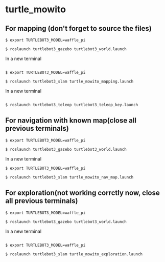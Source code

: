# turtle_mowito

## **For mapping (don't forget to source the files)**
```
$ export TURTLEBOT3_MODEL=waffle_pi 

$ roslaunch turtlebot3_gazebo turtlebot3_world.launch 
```
In a new terminal
```

$ export TURTLEBOT3_MODEL=waffle_pi 

$ roslaunch turtlebot3_slam turtle_mowito_mapping.launch 
```
In a new terminal
```

$ roslaunch turtlebot3_teleop turtlebot3_teleop_key.launch  
```
## For navigation with known map(close all previous terminals) 
```
$ export TURTLEBOT3_MODEL=waffle_pi 

$ roslaunch turtlebot3_gazebo turtlebot3_world.launch 
```
In a new terminal
```
$ export TURTLEBOT3_MODEL=waffle_pi 

$ roslaunch turtlebot3_slam turtle_mowito_nav_map.launch
```
## For exploration(not working corrctly now, close all previous terminals)
```
$ export TURTLEBOT3_MODEL=waffle_pi 

$ roslaunch turtlebot3_gazebo turtlebot3_world.launch 
```
In a new terminal
```

$ export TURTLEBOT3_MODEL=waffle_pi 

$ roslaunch turtlebot3_slam turtle_mowito_exploration.launch 
```



